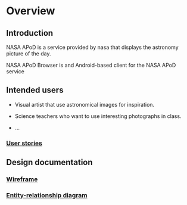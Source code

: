 # Overview

## Introduction

NASA APoD is a service provided by nasa that displays the astronomy picture of the day.

NASA APoD Browser is and Android-based client for the NASA APoD service

## Intended users

* Visual artist that use astronomical images for inspiration.

* Science teachers who want to use interesting photographs in class.

* &hellip;

### [User stories](user-stories.md)  

## Design documentation

### [Wireframe](wireframe.md)

### [Entity-relationship diagram](erd.md)